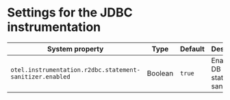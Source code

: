# Settings for the JDBC instrumentation

| System property                                          | Type    | Default | Description                            |
|----------------------------------------------------------|---------|---------|----------------------------------------|
| `otel.instrumentation.r2dbc.statement-sanitizer.enabled` | Boolean | `true`  | Enables the DB statement sanitization. |
